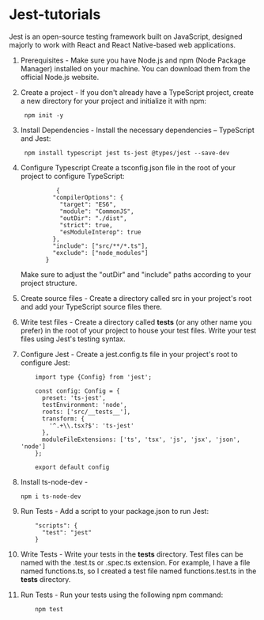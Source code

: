 # Jest-tutorials

Jest is an open-source testing framework built on JavaScript, designed majorly to work with React and React Native-based web applications.

1. Prerequisites -
    Make sure you have Node.js and npm (Node Package Manager) installed on your machine. You can download them from the official Node.js website.
   
3. Create a project -
   If you don't already have a TypeScript project, create a new directory for your project and initialize it with npm:
   
     	npm init -y
   
5. Install Dependencies - 
   Install the necessary dependencies – TypeScript and Jest:
   
    	npm install typescript jest ts-jest @types/jest --save-dev
   
6. Configure Typescript
   Create a tsconfig.json file in the root of your project to configure TypeScript:

				 {
		        "compilerOptions": {
		          "target": "ES6",
		          "module": "CommonJS",
		          "outDir": "./dist",
		          "strict": true,
		          "esModuleInterop": true
		        },
		        "include": ["src/**/*.ts"],
		        "exclude": ["node_modules"]
		      }
   
    Make sure to adjust the "outDir" and "include" paths according to your project structure.

7. Create source files -
   Create a directory called src in your project's root and add your TypeScript source files there.

8. Write test files -
   Create a directory called __tests__ (or any other name you prefer) in the root of your project to house your test files. Write your test files using Jest's testing
   syntax.

10. Configure Jest - 
		Create a jest.config.ts file in your project's root to configure Jest:

			import type {Config} from 'jest';

			const config: Config = {
			  preset: 'ts-jest',
			  testEnvironment: 'node',
			  roots: ['src/__tests__'],
			  transform: {
			    '^.+\\.tsx?$': 'ts-jest'
			  },
			  moduleFileExtensions: ['ts', 'tsx', 'js', 'jsx', 'json', 'node']
			};

			export default config

11. Install ts-node-dev -

		npm i ts-node-dev

12. Run Tests -
		Add a script to your package.json to run Jest:

			"scripts": {
			  "test": "jest"
			}

13. Write Tests - 
		Write your tests in the __tests__ directory. Test files can be named with the .test.ts or .spec.ts extension. For example, I have a file named functions.ts, so I created a test file named functions.test.ts in the __tests__ directory.

14. Run Tests - 
		Run your tests using the following npm command:

	 		npm test


